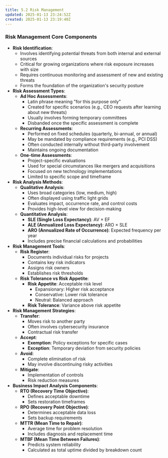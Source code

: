 ```yaml
---
title: 5.2 Risk Management
updated: 2025-01-13 23:24:52Z
created: 2025-01-13 23:19:40Z
---
```


### Risk Management Core Components

- **Risk Identification**:
    - Involves identifying potential threats from both internal and external sources
    - Critical for growing organizations where risk exposure increases with size
    - Requires continuous monitoring and assessment of new and existing threats
    - Forms the foundation of the organization's security posture
- **Risk Assessment Types**:
    - **Ad Hoc Assessments**:
        - Latin phrase meaning "for this purpose only"
        - Created for specific scenarios (e.g., CEO requests after learning about new threats)
        - Usually involves forming temporary committees
        - Disbanded once the specific assessment is complete
    - **Recurring Assessments**:
        - Performed on fixed schedules (quarterly, bi-annual, or annual)
        - May be mandated by compliance requirements (e.g., PCI DSS)
        - Often conducted internally without third-party involvement
        - Maintains ongoing documentation
    - **One-time Assessments**:
        - Project-specific evaluations
        - Used for special circumstances like mergers and acquisitions
        - Focused on new technology implementations
        - Limited to specific scope and timeframe
- **Risk Analysis Methods**:
    - **Qualitative Analysis**:
        - Uses broad categories (low, medium, high)
        - Often displayed using traffic light grids
        - Evaluates impact, occurrence rate, and control costs
        - Provides high-level view for decision-making
    - **Quantitative Analysis**:
        - **SLE (Single Loss Expectancy)**: AV × EF
        - **ALE (Annualized Loss Expectancy)**: ARO × SLE
        - **ARO (Annualized Rate of Occurrence)**: Expected frequency per year
        - Includes precise financial calculations and probabilities
- **Risk Management Tools**:
    - **Risk Register**:
        - Documents individual risks for projects
        - Contains key risk indicators
        - Assigns risk owners
        - Establishes risk thresholds
    - **Risk Tolerance vs Risk Appetite**:
        - **Risk Appetite**: Acceptable risk level
            - Expansionary: Higher risk acceptance
            - Conservative: Lower risk tolerance
            - Neutral: Balanced approach
        - **Risk Tolerance**: Variance above risk appetite
- **Risk Management Strategies**:
    - **Transfer**:
        - Moves risk to another party
        - Often involves cybersecurity insurance
        - Contractual risk transfer
    - **Accept**:
        - **Exemption**: Policy exceptions for specific cases
        - **Exception**: Temporary deviation from security policies
    - **Avoid**:
        - Complete elimination of risk
        - May involve discontinuing risky activities
    - **Mitigate**:
        - Implementation of controls
        - Risk reduction measures
- **Business Impact Analysis Components**:
    - **RTO (Recovery Time Objective)**:
        - Defines acceptable downtime
        - Sets restoration timeframes
    - **RPO (Recovery Point Objective)**:
        - Determines acceptable data loss
        - Sets backup requirements
    - **MTTR (Mean Time to Repair)**:
        - Average time for problem resolution
        - Includes diagnosis and replacement time
    - **MTBF (Mean Time Between Failures)**:
        - Predicts system reliability
        - Calculated as total uptime divided by breakdown count